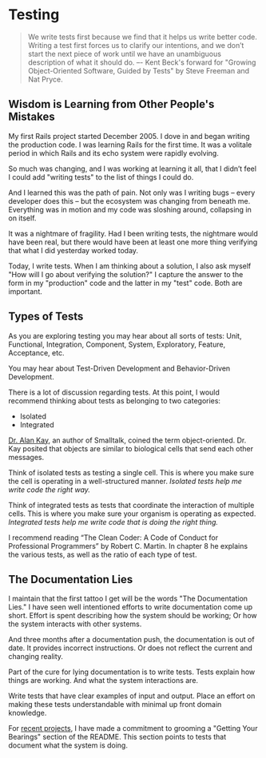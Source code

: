 # Testing

> We write tests first because we find that it helps us write better code.
> Writing a test first forces us to clarify our intentions, and we don’t start the next piece of work until we have an unambiguous description of what it should do.
> –- Kent Beck's forward for "Growing Object-Oriented Software, Guided by Tests" by Steve Freeman and Nat Pryce.

## Wisdom is Learning from Other People's Mistakes

My first Rails project started December 2005.
I dove in and began writing the production code.
I was learning Rails for the first time.
It was a volitale period in which Rails and its echo system were rapidly evolving.

So much was changing, and I was working at learning it all, that I didn’t feel I could add "writing tests" to the list of things I could do.

And I learned this was the path of pain.
Not only was I writing bugs – every developer does this – but the ecosystem was changing from beneath me.
Everything was in motion and my code was sloshing around, collapsing in on itself.

It was a nightmare of fragility.
Had I been writing tests, the nightmare would have been real, but there would have been at least one more thing verifying that what I did yesterday worked today.

Today, I write tests.
When I am thinking about a solution, I also ask myself "How will I go about verifying the solution?"
I capture the answer to the form in my "production" code and the latter in my "test" code.
Both are important.

## Types of Tests

As you are exploring testing you may hear about all sorts of tests: Unit, Functional, Integration, Component, System, Exploratory, Feature, Acceptance, etc.

You may hear about Test-Driven Development and Behavior-Driven Development.

There is a lot of discussion regarding tests. At this point, I would recommend thinking about tests as belonging to two categories:

* Isolated
* Integrated

[Dr. Alan Kay](http://en.wikipedia.org/wiki/Alan_Kay), an author of Smalltalk, coined the term object-oriented. Dr. Kay posited that objects are similar to biological cells that send each other messages.

Think of isolated tests as testing a single cell. This is where you make sure the cell is operating in a well-structured manner. *Isolated tests help me write code the right way.*

Think of integrated tests as tests that coordinate the interaction of multiple cells. This is where you make sure your organism is operating as expected. *Integrated tests help me write code that is doing the right thing.*

I recommend reading “The Clean Coder: A Code of Conduct for Professional Programmers” by Robert C. Martin. In chapter 8 he explains the various tests, as well as the ratio of each type of test.

## The Documentation Lies

I maintain that the first tattoo I get will be the words "The Documentation Lies."
I have seen well intentioned efforts to write documentation come up short.
Effort is spent describing how the system should be working; Or how the system interacts with other systems.

And three months after a documentation push, the documentation is out of date.
It provides incorrect instructions.
Or does not reflect the current and changing reality.

Part of the cure for lying documentation is to write tests.
Tests explain how things are working.
And what the system interactions are.

Write tests that have clear examples of input and output.
Place an effort on making these tests understandable with minimal up front domain knowledge.

For [recent projects](https://github.com/ndlib/hydramata-works), I have made a commitment to grooming a "Getting Your Bearings" section of the README.
This section points to tests that document what the system is doing.
